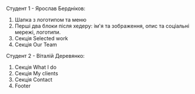 Студент 1 - Ярослав Бердніков:

1. Шапка з логотипом та меню
2. Перші два блоки після хедеру: ім'я та зображення, опис та соціальні мережі, логотипи.
3. Секція Selected work
4. Секція Our Team

Студент 2 - Віталій Деревянко:

1. Секція What I do
2. Секція My clients
3. Секція Contact
4. Footer
